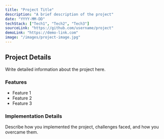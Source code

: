 ```yaml
---
title: "Project Title"
description: "A brief description of the project"
date: "YYYY-MM-DD"
techStack: ["Tech1", "Tech2", "Tech3"]
sourceLink: "https://github.com/username/project"
demoLink: "https://demo-link.com"
image: "/images/project-image.jpg"
---
```


## Project Details

Write detailed information about the project here.

### Features

- Feature 1
- Feature 2
- Feature 3

### Implementation Details

Describe how you implemented the project, challenges faced, and how you overcame them. 